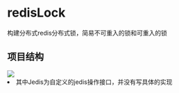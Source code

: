 # redisLock
构建分布式redis分布式锁，简易不可重入的锁和可重入的锁
## 项目结构
<image src='https://github.com/codeHaoHao/readME-file/blob/master/redis-file/project_structure.png'/>
<li>其中Jedis为自定义的jedis操作接口，并没有写具体的实现</li>
